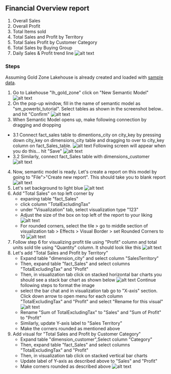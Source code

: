 ## Financial Overview report
1. Overall Sales
2. Overall Profit
3. Total Items sold
4. Total Sales and Profit by Territory
5. Total Sales Profit by Customer Category
6. Total Sales by Buying Group
7. Daily Sales & Profit trend line
![alt text](/PowerBI/images/SampleReport.png)

### Steps
Assuming Gold Zone Lakehouse is already created and loaded with [sample data](https://learn.microsoft.com/en-us/sql/samples/wide-world-importers-what-is?view=sql-server-ver17).
1. Go to Lakehouse "lh_gold_zone" click on "New Semantic Model" 
![alt text](/PowerBI/images/SemanticModel1.png)
2. On the pop-up window, fill in the name of semantic model as "sm_powerbi_tutorial". Select tables as shown in the screenshot below.. and hit "Confirm"
![alt text](image.png)
3. When Semantic Model opens up, make following connection by dragging and dropping
 - 3.1 Connect fact_sales table to dimentions_city on city_key by pressing down city_key on dimensions_city table and dragging to over to city_key column on fact_Sales_table. 
 ![alt text](/PowerBI/images/SemanticModel3.png)
 Following screen will appear when you do this... hit "Save"
 ![alt text](/PowerBI/images/SemanticModel4.png)
 - 3.2 Similarly, connect fact_Sales table with dimensions_customer
 ![alt text](/PowerBI/images/SemanticModel5.png)
4. Now, semantic model is ready. Let's create a report on this model by going to "File">"Create new report". This should take you to blank report
![alt text](/PowerBI/images/Reporting1.png)
5. Let's set background to light blue
![alt text](/PowerBI/images/Reporting2.png)
6. Add "Total Sales" on top left corner by 
    - expaning table "fact_Sales"
    - click column "TotalExcludingTax"
    - under "Visualization" tab, select visualization type "123"
    - Adjust the size of the box on top left of the report to your liking
![alt text](/PowerBI/images/Reporting3.png)
    - For rounded corners, select the tile > go to middle section of visualization tab > Effects > Visual Border > set Rounded Corners to 10
    ![alt text](/PowerBI/images/Reporting4.png)
7. Follow step 6 for visualizing profit tile using "Profit" column and total units sold tile using "Quantity" column. It should look like this
![alt text](/PowerBI/images/Reporting5.png)
8. Let's add "Total Sales and Profit by Territory"
    - Expand table "dimension_city" and select column "SalesTerritory"
    - Then, expand table "fact_Sales" and select columns "TotalExcludingTax" and "Profit"
    - Then, in visualization tab click on stacked horizontal bar charts
    you should see a stack bar chart as shown below
    ![alt text](/PowerBI/images/Reporting6.png)
    Continue following steps to format the image
    - select the bar chat and in visualization tab go to "X-axis" section. Click down arrow to open menu for each column "TotalExcludingTax" and "Profit" and select "Rename for this visual"
    ![alt text](/PowerBI/images/Reporting7.png)  
    - Rename "Sum of TotalExcludingTax" to "Sales" and "Sum of Profit" to "Profit"
    - Similarly, update Y-axis label to "Sales Territory"
    - Make the corners rounded as mentioned above
9. Add visual for "Total Sales and Profit by Customer Category"
    - Expand table "dimension_customer",Select column "Category"
    - Then, expand table "fact_Sales" and select columns "TotalExcludingTax" and "Profit"
    - Then, in visualization tab click on stacked vertical bar charts
    - Update label of Y-axis as described above to "Sales" and "Profit"
    - Make corners rounded as described above
    ![alt text](/PowerBI/images/Reporting8.png)
